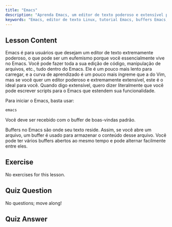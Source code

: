 ```yaml
---
title: "Emacs"
description: "Aprenda Emacs, um editor de texto poderoso e extensível para Linux. Entenda os buffers do Emacs e o uso básico. Comece sua jornada com Emacs hoje!"
keywords: "Emacs, editor de texto Linux, tutorial Emacs, buffers Emacs, comandos Linux, iniciante, guia"
---
```


## Lesson Content

Emacs é para usuários que desejam um editor de texto extremamente poderoso, o que pode ser um eufemismo porque você essencialmente vive no Emacs. Você pode fazer toda a sua edição de código, manipulação de arquivos, etc., tudo dentro do Emacs. Ele é um pouco mais lento para carregar, e a curva de aprendizado é um pouco mais íngreme que a do Vim, mas se você quer um editor poderoso e extremamente extensível, este é o ideal para você. Quando digo extensível, quero dizer literalmente que você pode escrever scripts para o Emacs que estendem sua funcionalidade.

Para iniciar o Emacs, basta usar:

```bash
emacs
```

Você deve ser recebido com o buffer de boas-vindas padrão.

Buffers no Emacs são onde seu texto reside. Assim, se você abre um arquivo, um buffer é usado para armazenar o conteúdo desse arquivo. Você pode ter vários buffers abertos ao mesmo tempo e pode alternar facilmente entre eles.

## Exercise

No exercises for this lesson.

## Quiz Question

No questions; move along!

## Quiz Answer

